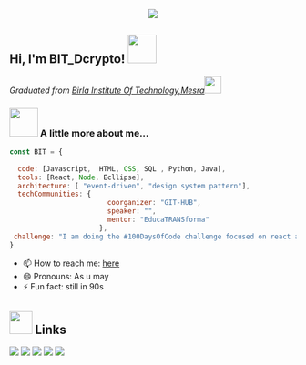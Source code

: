 <p align="center">
  <img src="https://github.com/chandrikadeb7/chandrikadeb7/blob/master/readme.gif">
</p>



<h2> Hi, I'm BIT_Dcrypto! <img src="https://media.giphy.com/media/mGcNjsfWAjY5AEZNw6/giphy.gif" width="50"></h2>
<!-- img align='right' src="https://media.giphy.com/media/9LXK53YbaDpWAGhqTO/giphy.gif" width="230" style="border-radius: 50px; padding:20px; " -->
<p><em>Graduated from <a href="https://www.bitmesra.ac.in/">Birla Institute Of Technology,Mesra</a><img src="https://media.giphy.com/media/fYSnHlufseco8Fh93Z/giphy.gif" width="30"></br>
</em></p>


### <img src="https://media.giphy.com/media/VgCDAzcKvsR6OM0uWg/giphy.gif" width="50"> A little more about me...  

```javascript
const BIT = {
  
  code: [Javascript,  HTML, CSS, SQL , Python, Java],
  tools: [React, Node, Ecllipse],
  architecture: [ "event-driven", "design system pattern"],
  techCommunities: {
                        coorganizer: "GIT-HUB",
                        speaker: "",
                        mentor: "EducaTRANSforma"
                      },
 challenge: "I am doing the #100DaysOfCode challenge focused on react and typescript"
}
```

- 📫 How to reach me: [here](https://BIT-Dcrypto.github.io)
- 😄 Pronouns: As u may
- ⚡ Fun fact: still in 90s

## <img height="40" src="https://raw.githubusercontent.com/innng/innng/master/assets/kyubey.gif"/> Links
[![](https://img.shields.io/badge/-linkedin-0073B1?style=flat-square)](http://linkedin.com/in/ingridrselis)
[![](https://img.shields.io/badge/-twitter-1C9CEA?style=flat-square)](https://twitter.com/_ing_)
[![](https://img.shields.io/badge/-meetup-EE3E5D?style=flat-square)](https://www.meetup.com/members/2623543/)
[![](https://img.shields.io/badge/-resume-332B40?style=flat-square)](https://resume.io/r/zUDwciy)
[![](https://img.shields.io/badge/-badges-2D4E00?style=flat-square)](https://www.youracclaim.com/users/ingridroslis/badges)
